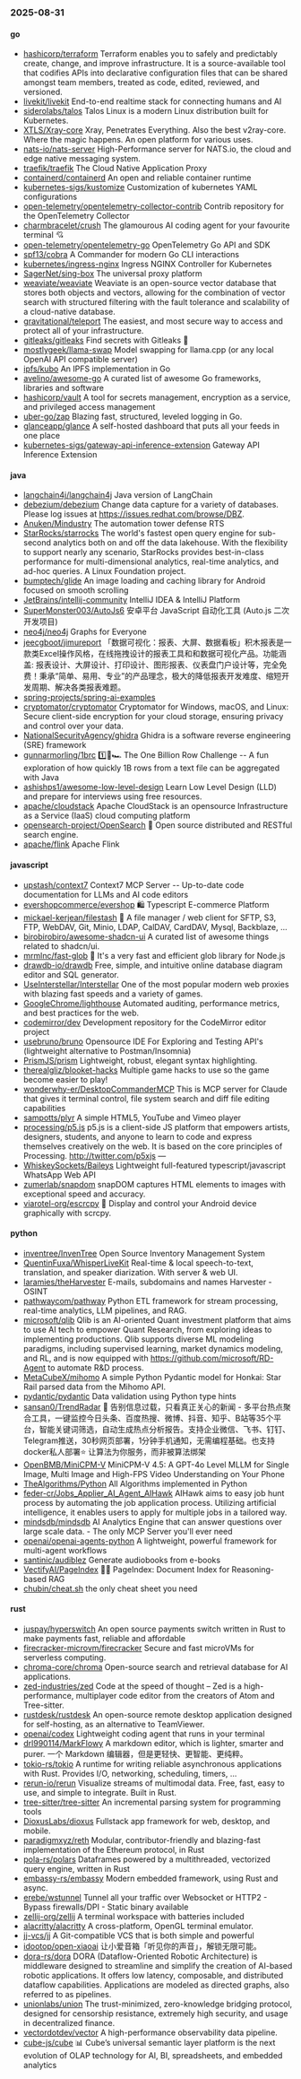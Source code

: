 ### 2025-08-31

#### go
* [hashicorp/terraform](https://github.com/hashicorp/terraform) Terraform enables you to safely and predictably create, change, and improve infrastructure. It is a source-available tool that codifies APIs into declarative configuration files that can be shared amongst team members, treated as code, edited, reviewed, and versioned.
* [livekit/livekit](https://github.com/livekit/livekit) End-to-end realtime stack for connecting humans and AI
* [siderolabs/talos](https://github.com/siderolabs/talos) Talos Linux is a modern Linux distribution built for Kubernetes.
* [XTLS/Xray-core](https://github.com/XTLS/Xray-core) Xray, Penetrates Everything. Also the best v2ray-core. Where the magic happens. An open platform for various uses.
* [nats-io/nats-server](https://github.com/nats-io/nats-server) High-Performance server for NATS.io, the cloud and edge native messaging system.
* [traefik/traefik](https://github.com/traefik/traefik) The Cloud Native Application Proxy
* [containerd/containerd](https://github.com/containerd/containerd) An open and reliable container runtime
* [kubernetes-sigs/kustomize](https://github.com/kubernetes-sigs/kustomize) Customization of kubernetes YAML configurations
* [open-telemetry/opentelemetry-collector-contrib](https://github.com/open-telemetry/opentelemetry-collector-contrib) Contrib repository for the OpenTelemetry Collector
* [charmbracelet/crush](https://github.com/charmbracelet/crush) The glamourous AI coding agent for your favourite terminal 💘
* [open-telemetry/opentelemetry-go](https://github.com/open-telemetry/opentelemetry-go) OpenTelemetry Go API and SDK
* [spf13/cobra](https://github.com/spf13/cobra) A Commander for modern Go CLI interactions
* [kubernetes/ingress-nginx](https://github.com/kubernetes/ingress-nginx) Ingress NGINX Controller for Kubernetes
* [SagerNet/sing-box](https://github.com/SagerNet/sing-box) The universal proxy platform
* [weaviate/weaviate](https://github.com/weaviate/weaviate) Weaviate is an open-source vector database that stores both objects and vectors, allowing for the combination of vector search with structured filtering with the fault tolerance and scalability of a cloud-native database​.
* [gravitational/teleport](https://github.com/gravitational/teleport) The easiest, and most secure way to access and protect all of your infrastructure.
* [gitleaks/gitleaks](https://github.com/gitleaks/gitleaks) Find secrets with Gitleaks 🔑
* [mostlygeek/llama-swap](https://github.com/mostlygeek/llama-swap) Model swapping for llama.cpp (or any local OpenAI API compatible server)
* [ipfs/kubo](https://github.com/ipfs/kubo) An IPFS implementation in Go
* [avelino/awesome-go](https://github.com/avelino/awesome-go) A curated list of awesome Go frameworks, libraries and software
* [hashicorp/vault](https://github.com/hashicorp/vault) A tool for secrets management, encryption as a service, and privileged access management
* [uber-go/zap](https://github.com/uber-go/zap) Blazing fast, structured, leveled logging in Go.
* [glanceapp/glance](https://github.com/glanceapp/glance) A self-hosted dashboard that puts all your feeds in one place
* [kubernetes-sigs/gateway-api-inference-extension](https://github.com/kubernetes-sigs/gateway-api-inference-extension) Gateway API Inference Extension

#### java
* [langchain4j/langchain4j](https://github.com/langchain4j/langchain4j) Java version of LangChain
* [debezium/debezium](https://github.com/debezium/debezium) Change data capture for a variety of databases. Please log issues at https://issues.redhat.com/browse/DBZ.
* [Anuken/Mindustry](https://github.com/Anuken/Mindustry) The automation tower defense RTS
* [StarRocks/starrocks](https://github.com/StarRocks/starrocks) The world's fastest open query engine for sub-second analytics both on and off the data lakehouse. With the flexibility to support nearly any scenario, StarRocks provides best-in-class performance for multi-dimensional analytics, real-time analytics, and ad-hoc queries. A Linux Foundation project.
* [bumptech/glide](https://github.com/bumptech/glide) An image loading and caching library for Android focused on smooth scrolling
* [JetBrains/intellij-community](https://github.com/JetBrains/intellij-community) IntelliJ IDEA & IntelliJ Platform
* [SuperMonster003/AutoJs6](https://github.com/SuperMonster003/AutoJs6) 安卓平台 JavaScript 自动化工具 (Auto.js 二次开发项目)
* [neo4j/neo4j](https://github.com/neo4j/neo4j) Graphs for Everyone
* [jeecgboot/jimureport](https://github.com/jeecgboot/jimureport) 「数据可视化：报表、大屏、数据看板」积木报表是一款类Excel操作风格，在线拖拽设计的报表工具和和数据可视化产品。功能涵盖: 报表设计、大屏设计、打印设计、图形报表、仪表盘门户设计等，完全免费！秉承“简单、易用、专业”的产品理念，极大的降低报表开发难度、缩短开发周期、解决各类报表难题。
* [spring-projects/spring-ai-examples](https://github.com/spring-projects/spring-ai-examples)
* [cryptomator/cryptomator](https://github.com/cryptomator/cryptomator) Cryptomator for Windows, macOS, and Linux: Secure client-side encryption for your cloud storage, ensuring privacy and control over your data.
* [NationalSecurityAgency/ghidra](https://github.com/NationalSecurityAgency/ghidra) Ghidra is a software reverse engineering (SRE) framework
* [gunnarmorling/1brc](https://github.com/gunnarmorling/1brc) 1️⃣🐝🏎️ The One Billion Row Challenge -- A fun exploration of how quickly 1B rows from a text file can be aggregated with Java
* [ashishps1/awesome-low-level-design](https://github.com/ashishps1/awesome-low-level-design) Learn Low Level Design (LLD) and prepare for interviews using free resources.
* [apache/cloudstack](https://github.com/apache/cloudstack) Apache CloudStack is an opensource Infrastructure as a Service (IaaS) cloud computing platform
* [opensearch-project/OpenSearch](https://github.com/opensearch-project/OpenSearch) 🔎 Open source distributed and RESTful search engine.
* [apache/flink](https://github.com/apache/flink) Apache Flink

#### javascript
* [upstash/context7](https://github.com/upstash/context7) Context7 MCP Server -- Up-to-date code documentation for LLMs and AI code editors
* [evershopcommerce/evershop](https://github.com/evershopcommerce/evershop) 🛍️ Typescript E-commerce Platform
* [mickael-kerjean/filestash](https://github.com/mickael-kerjean/filestash) 📁 A file manager / web client for SFTP, S3, FTP, WebDAV, Git, Minio, LDAP, CalDAV, CardDAV, Mysql, Backblaze, ...
* [birobirobiro/awesome-shadcn-ui](https://github.com/birobirobiro/awesome-shadcn-ui) A curated list of awesome things related to shadcn/ui.
* [mrmlnc/fast-glob](https://github.com/mrmlnc/fast-glob) 🚀 It's a very fast and efficient glob library for Node.js
* [drawdb-io/drawdb](https://github.com/drawdb-io/drawdb) Free, simple, and intuitive online database diagram editor and SQL generator.
* [UseInterstellar/Interstellar](https://github.com/UseInterstellar/Interstellar) One of the most popular modern web proxies with blazing fast speeds and a variety of games.
* [GoogleChrome/lighthouse](https://github.com/GoogleChrome/lighthouse) Automated auditing, performance metrics, and best practices for the web.
* [codemirror/dev](https://github.com/codemirror/dev) Development repository for the CodeMirror editor project
* [usebruno/bruno](https://github.com/usebruno/bruno) Opensource IDE For Exploring and Testing API's (lightweight alternative to Postman/Insomnia)
* [PrismJS/prism](https://github.com/PrismJS/prism) Lightweight, robust, elegant syntax highlighting.
* [therealgliz/blooket-hacks](https://github.com/therealgliz/blooket-hacks) Multiple game hacks to use so the game become easier to play!
* [wonderwhy-er/DesktopCommanderMCP](https://github.com/wonderwhy-er/DesktopCommanderMCP) This is MCP server for Claude that gives it terminal control, file system search and diff file editing capabilities
* [sampotts/plyr](https://github.com/sampotts/plyr) A simple HTML5, YouTube and Vimeo player
* [processing/p5.js](https://github.com/processing/p5.js) p5.js is a client-side JS platform that empowers artists, designers, students, and anyone to learn to code and express themselves creatively on the web. It is based on the core principles of Processing. http://twitter.com/p5xjs —
* [WhiskeySockets/Baileys](https://github.com/WhiskeySockets/Baileys) Lightweight full-featured typescript/javascript WhatsApp Web API
* [zumerlab/snapdom](https://github.com/zumerlab/snapdom) snapDOM captures HTML elements to images with exceptional speed and accuracy.
* [viarotel-org/escrcpy](https://github.com/viarotel-org/escrcpy) 📱 Display and control your Android device graphically with scrcpy.

#### python
* [inventree/InvenTree](https://github.com/inventree/InvenTree) Open Source Inventory Management System
* [QuentinFuxa/WhisperLiveKit](https://github.com/QuentinFuxa/WhisperLiveKit) Real-time & local speech-to-text, translation, and speaker diarization. With server & web UI.
* [laramies/theHarvester](https://github.com/laramies/theHarvester) E-mails, subdomains and names Harvester - OSINT
* [pathwaycom/pathway](https://github.com/pathwaycom/pathway) Python ETL framework for stream processing, real-time analytics, LLM pipelines, and RAG.
* [microsoft/qlib](https://github.com/microsoft/qlib) Qlib is an AI-oriented Quant investment platform that aims to use AI tech to empower Quant Research, from exploring ideas to implementing productions. Qlib supports diverse ML modeling paradigms, including supervised learning, market dynamics modeling, and RL, and is now equipped with https://github.com/microsoft/RD-Agent to automate R&D process.
* [MetaCubeX/mihomo](https://github.com/MetaCubeX/mihomo) A simple Python Pydantic model for Honkai: Star Rail parsed data from the Mihomo API.
* [pydantic/pydantic](https://github.com/pydantic/pydantic) Data validation using Python type hints
* [sansan0/TrendRadar](https://github.com/sansan0/TrendRadar) 🎯 告别信息过载，只看真正关心的新闻 - 多平台热点聚合工具，一键监控今日头条、百度热搜、微博、抖音、知乎、B站等35个平台，智能关键词筛选，自动生成热点分析报告。支持企业微信、飞书、钉钉、Telegram推送，30秒网页部署，1分钟手机通知，无需编程基础。也支持docker私人部署⭐ 让算法为你服务，而非被算法绑架
* [OpenBMB/MiniCPM-V](https://github.com/OpenBMB/MiniCPM-V) MiniCPM-V 4.5: A GPT-4o Level MLLM for Single Image, Multi Image and High-FPS Video Understanding on Your Phone
* [TheAlgorithms/Python](https://github.com/TheAlgorithms/Python) All Algorithms implemented in Python
* [feder-cr/Jobs_Applier_AI_Agent_AIHawk](https://github.com/feder-cr/Jobs_Applier_AI_Agent_AIHawk) AIHawk aims to easy job hunt process by automating the job application process. Utilizing artificial intelligence, it enables users to apply for multiple jobs in a tailored way.
* [mindsdb/mindsdb](https://github.com/mindsdb/mindsdb) AI Analytics Engine that can answer questions over large scale data. - The only MCP Server you'll ever need
* [openai/openai-agents-python](https://github.com/openai/openai-agents-python) A lightweight, powerful framework for multi-agent workflows
* [santinic/audiblez](https://github.com/santinic/audiblez) Generate audiobooks from e-books
* [VectifyAI/PageIndex](https://github.com/VectifyAI/PageIndex) 📄🧠 PageIndex: Document Index for Reasoning-based RAG
* [chubin/cheat.sh](https://github.com/chubin/cheat.sh) the only cheat sheet you need

#### rust
* [juspay/hyperswitch](https://github.com/juspay/hyperswitch) An open source payments switch written in Rust to make payments fast, reliable and affordable
* [firecracker-microvm/firecracker](https://github.com/firecracker-microvm/firecracker) Secure and fast microVMs for serverless computing.
* [chroma-core/chroma](https://github.com/chroma-core/chroma) Open-source search and retrieval database for AI applications.
* [zed-industries/zed](https://github.com/zed-industries/zed) Code at the speed of thought – Zed is a high-performance, multiplayer code editor from the creators of Atom and Tree-sitter.
* [rustdesk/rustdesk](https://github.com/rustdesk/rustdesk) An open-source remote desktop application designed for self-hosting, as an alternative to TeamViewer.
* [openai/codex](https://github.com/openai/codex) Lightweight coding agent that runs in your terminal
* [drl990114/MarkFlowy](https://github.com/drl990114/MarkFlowy) A markdown editor, which is lighter, smarter and purer. 一个 Markdown 编辑器，但是更轻快、更智能、更纯粹。
* [tokio-rs/tokio](https://github.com/tokio-rs/tokio) A runtime for writing reliable asynchronous applications with Rust. Provides I/O, networking, scheduling, timers, ...
* [rerun-io/rerun](https://github.com/rerun-io/rerun) Visualize streams of multimodal data. Free, fast, easy to use, and simple to integrate. Built in Rust.
* [tree-sitter/tree-sitter](https://github.com/tree-sitter/tree-sitter) An incremental parsing system for programming tools
* [DioxusLabs/dioxus](https://github.com/DioxusLabs/dioxus) Fullstack app framework for web, desktop, and mobile.
* [paradigmxyz/reth](https://github.com/paradigmxyz/reth) Modular, contributor-friendly and blazing-fast implementation of the Ethereum protocol, in Rust
* [pola-rs/polars](https://github.com/pola-rs/polars) Dataframes powered by a multithreaded, vectorized query engine, written in Rust
* [embassy-rs/embassy](https://github.com/embassy-rs/embassy) Modern embedded framework, using Rust and async.
* [erebe/wstunnel](https://github.com/erebe/wstunnel) Tunnel all your traffic over Websocket or HTTP2 - Bypass firewalls/DPI - Static binary available
* [zellij-org/zellij](https://github.com/zellij-org/zellij) A terminal workspace with batteries included
* [alacritty/alacritty](https://github.com/alacritty/alacritty) A cross-platform, OpenGL terminal emulator.
* [jj-vcs/jj](https://github.com/jj-vcs/jj) A Git-compatible VCS that is both simple and powerful
* [idootop/open-xiaoai](https://github.com/idootop/open-xiaoai) 让小爱音箱「听见你的声音」，解锁无限可能。
* [dora-rs/dora](https://github.com/dora-rs/dora) DORA (Dataflow-Oriented Robotic Architecture) is middleware designed to streamline and simplify the creation of AI-based robotic applications. It offers low latency, composable, and distributed dataflow capabilities. Applications are modeled as directed graphs, also referred to as pipelines.
* [unionlabs/union](https://github.com/unionlabs/union) The trust-minimized, zero-knowledge bridging protocol, designed for censorship resistance, extremely high security, and usage in decentralized finance.
* [vectordotdev/vector](https://github.com/vectordotdev/vector) A high-performance observability data pipeline.
* [cube-js/cube](https://github.com/cube-js/cube) 📊 Cube’s universal semantic layer platform is the next evolution of OLAP technology for AI, BI, spreadsheets, and embedded analytics
